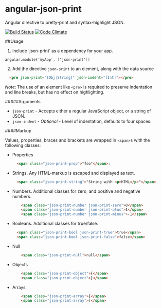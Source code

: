 angular-json-print
==================

Angular directive to pretty-print and syntax-highlight JSON.

[![Build Status](https://travis-ci.org/ketilovre/angular-json-print.svg?branch=master)](https://travis-ci.org/ketilovre/angular-json-print)
[![Code Climate](https://codeclimate.com/github/ketilovre/angular-json-print.png)](https://codeclimate.com/github/ketilovre/angular-json-print)

##Usage

1. Include 'json-print' as a dependency for your app.

  `angular.module('myApp', ['json-print'])`

2. Add the directive `json-print` to an element, along with the data source
  ```html
    <pre json-print="{Obj|String}" json-indent="[Int]"></pre>
  ```
  *Note*: The use of an element like `<pre>` is required to preserve indentation and line breaks, but has no effect on highlighting.

#####Arguments

- `json-print` - Accepts either a regular JavaScript object, or a string of JSON.
- `json-indent` - *Optional* - Level of indentation, defaults to four spaces.

####Markup

Values, properties, braces and brackets are wrapped in `<span>`s with the following classes:

- Properties

  ```html
    <span class="json-print-prop">"foo"</span>:
  ```
- Strings. Any HTML-markup is escaped and displayed as text.

  ```html
    <span class="json-print-string">"String with <p>HTML</p>"</span>
  ```
- Numbers. Additional classes for zero, and positive and negative numbers.
  
  ```html
      <span class="json-print-number json-print-zero">0</span>
      <span class="json-print-number json-print-plus">1</span>
      <span class="json-print-number json-print-minus">-1</span>
  ```
  
- Booleans. Additional classes for true/false.

  ```html
    <span class="json-print-bool json-print-true">true</span>
    <span class="json-print-bool json-print-false">false</span>
  ```
  
- Null

  ```html
      <span class="json-print-null">null</span>
  ```
  
- Objects

  ```html
      <span class="json-print-object">{</span>
      <span class="json-print-object">}</span>
  ```

- Arrays

  ```html
      <span class="json-print-array">[</span>
      <span class="json-print-array">]</span>
  ```
